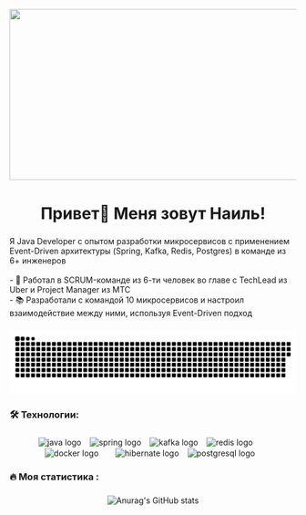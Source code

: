 <br clear="both">

<div align="center">
  <img height="300" width="600" src="https://user-images.githubusercontent.com/74038190/225813708-98b745f2-7d22-48cf-9150-083f1b00d6c9.gif"  />
</div>

###

<h1 align="center">Привет👋 Меня зовут Наиль!</h1>


###

<p align="left">Я Java Developer с опытом разработки микросервисов с применением Event-Driven архитектуры (Spring, Kafka, Redis, Postgres) в команде из 6+ инженеров<br><br>- 🔭 Работал в SCRUM-команде из 6-ти человек во главе с TechLead из Uber и Project Manager из МТС<br>- 📚 Разработали с командой 10 микросервисов и настроил взаимодействие между ними, используя Event-Driven подход</p>

###

<p align="center">
 <img width="600" src="assets/github-snake.svg" alt="snake"/>
</p>

###

<h3 align="left">🛠 Технологии:</h3>

###

<div align="center">
  <img src="https://cdn.jsdelivr.net/gh/devicons/devicon/icons/java/java-original-wordmark.svg" height="88" alt="java logo" style="margin-right: 11px; vertical-align: middle;" />
  <img src="https://cdn.jsdelivr.net/gh/devicons/devicon/icons/spring/spring-original-wordmark.svg" height="77" alt="spring logo" style="margin-right: 11px; vertical-align: middle;" />
  <img src="https://cdn.jsdelivr.net/gh/devicons/devicon/icons/apache/apache-original.svg" height="77" alt="kafka logo" style="margin-right: 11px; vertical-align: middle;" />
  <img src="https://cdn.jsdelivr.net/gh/devicons/devicon/icons/redis/redis-original-wordmark.svg" height="66" alt="redis logo" style="margin-right: 26px; vertical-align: middle;" />
  <img src="https://cdn.jsdelivr.net/gh/devicons/devicon/icons/docker/docker-original-wordmark.svg" height="77" alt="docker logo" style="margin-right: 26px; vertical-align: middle;" />
  <img src="https://cdn.jsdelivr.net/gh/devicons/devicon/icons/hibernate/hibernate-original-wordmark.svg" height="77" alt="hibernate logo" style="margin-right: 11px; vertical-align: middle;" />
  <img src="https://cdn.jsdelivr.net/gh/devicons/devicon/icons/postgresql/postgresql-original.svg" height="70" alt="postgresql logo" style="margin-right: 11px; vertical-align: middle;" />
</div>

###

<h3 align="left">🔥 Моя статистика :</h3>

###

<div align="center">
  
  ![Anurag's GitHub stats](https://github-readme-stats.vercel.app/api?username=Ikhsanov-Nail-95&show_icons=true&theme=radical)

</div>

###
